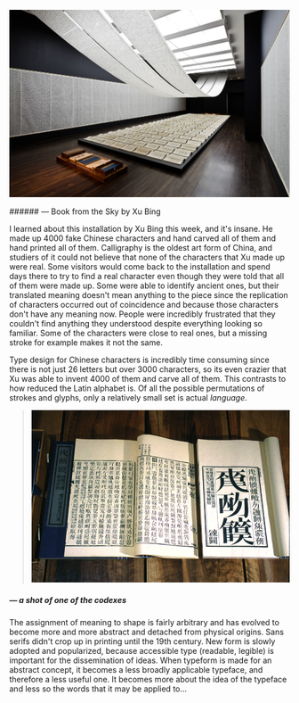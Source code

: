 <a name="xubing01"></a>

<p class="fill"><img src="images/11/xubing02.jpg"></p>
###### — Book from the Sky by Xu Bing

I learned about this installation by Xu Bing this week, and it's insane. He made up 4000 fake Chinese characters and hand carved all of them and hand printed all of them. Calligraphy is the oldest art form of China, and studiers of it could not believe that none of the characters that Xu made up were real. Some visitors would come back to the installation and spend days there to try to find a real character even though they were told that all of them were made up. Some were able to identify ancient ones, but their translated meaning doesn't mean anything to the piece since the replication of characters occurred out of coincidence and because those characters don't have any meaning now. People were incredibly frustrated that they couldn't find anything they understood despite everything looking so familiar. Some of the characters were close to real ones, but a missing stroke for example makes it not the same.

Type design for Chinese characters is incredibly time consuming since there is not just 26 letters but over 3000 characters, so its even crazier that Xu was able to invent 4000 of them and carve all of them. This contrasts to how reduced the Latin alphabet is. Of all the possible permutations of strokes and glyphs, only a relatively small set is actual *language*.

> ![](images/11/xubing01.png)
##### — a shot of one of the codexes

The assignment of meaning to shape is fairly arbitrary and has evolved to become more and more abstract and detached from physical origins. Sans serifs didn't crop up in printing until the 19th century. New form is slowly adopted and popularized, because accessible type (readable, legible) is important for the dissemination of ideas. When typeform is made for an abstract concept, it becomes a less broadly applicable typeface, and therefore a less useful one. It becomes more about the idea of the typeface and less so the words that it may be applied to...
